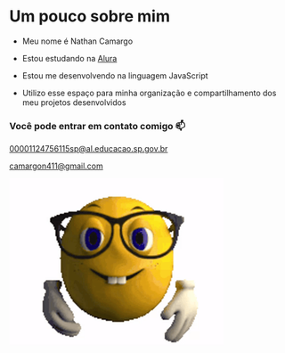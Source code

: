 
# Um pouco sobre mim

* Meu nome é Nathan Camargo

* Estou estudando na [Alura](https://cursos.alura.com.br/dashboard)

* Estou me desenvolvendo na linguagem JavaScript

* Utilizo esse espaço para minha organização e compartilhamento dos meu projetos desenvolvidos

### Você pode entrar em contato comigo 📫


00001124756115sp@al.educacao.sp.gov.br

camargon411@gmail.com


<img src="https://github.com/ABNATHANEM1D/ABNATHANEM1D/blob/main/ez.gif" width="385px" align="center">
